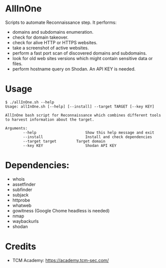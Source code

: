 # AllInOne
Scripts to automate Reconnaissance step.
It performs:
- domains and subdomains enumeration.
- check for domain takeover.
- check for alive HTTP or HTTPS websites.
- take a screenshot of active websites.
- perform a fast port scan of discovered domains and subdomains.
- look for old web sites versions which might contain sensitive data or files.
- perform hostname query on Shodan. An API KEY is needed.

# Usage
```
$ ./allInOne.sh --help
Usage: allInOne.sh [--help] [--install] --target TARGET [--key KEY]

AllInOne bash script for Reconnaissance which combines different tools to harvest information about the target.

Arguments:
		--help					    Show this help message and exit
		--install				    Install and check dependencies
		--target target			Target domain
		--key KEY				    Shodan API KEY
```
# Dependencies:
- whois
- assetfinder
- subfinder
- subjack
- httprobe
- whatweb
- gowitness (Google Chome headless is needed)
- nmap
- waybackurls
- shodan

# Credits
- TCM Academy: https://academy.tcm-sec.com/
